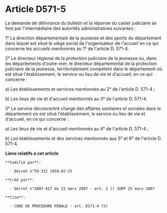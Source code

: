 # Article D571-5

La demande de délivrance du bulletin et la réponse du casier judiciaire se font par l'intermédiaire des autorités
administratives suivantes :

1° La direction départementale de la jeunesse et des sports du département dans lequel est situé le siège social de
l'organisateur de l'accueil en ce qui concerne les accueils mentionnés au 1° de l'article D. 571-4.

2° Le directeur régional de la protection judiciaire de la jeunesse ou, dans les départements d'outre-mer, le directeur
départemental de la protection judiciaire de la jeunesse, territorialement compétent dans le département où est situé
l'établissement, le service ou lieu de vie et d'accueil, en ce qui concerne :

a) Les établissements et services mentionnés au 2° de l'article D. 571-4 ;

b) Les lieux de vie et d'accueil mentionnés au 3° de l'article D. 571-4.

3° Le service déconcentré chargé des affaires sanitaires et sociales dans le département où est situé l'établissement, le
service ou lieu de vie et d'accueil, en ce qui concerne :

a) Les lieux de vie et d'accueil mentionnés au 4° de l'article D. 571-4 ;

b) Les établissements et des services mentionnés aux 5° et 6° de l'article D. 571-4.

**Liens relatifs à cet article**

	**Codifié par**:

	  - Décret n°59-322 1959-02-23

	**Créé par**:

	  - Décret n°2007-417 du 23 mars 2007 - art. 2 () JORF 25 mars 2007

	**Cite**:

	  - CODE DE PROCEDURE PENALE - art. D571-4 (V)
